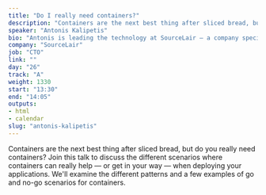 ```yaml
---
title: "Do I really need containers?"
description: "Containers are the next best thing after sliced bread, but do you really need containers?"
speaker: "Antonis Kalipetis"
bio: "Antonis is leading the technology at SourceLair – a company specialized in creating developer tools, while at the same time helps teams improve their development workflow. He's a Python lover and developer, and a Docker Captain. When not talking about himself in the third person, he loves automating stuff and sharing knowledge around all things containers, DevOps and developer workflows."
company: "SourceLair"
job: "CTO"
link: ""
day: "26"
track: "A"
weight: 1330
start: "13:30"
end: "14:05"
outputs:
- html
- calendar
slug: "antonis-kalipetis"
---
```


Containers are the next best thing after sliced bread, but do you really need containers? Join this talk to discuss the different scenarios where containers can really help — or get in your way — when deploying your applications. We'll examine the different patterns and a few examples of go and no-go scenarios for containers.

<!--
There's a great movement towards containerizing a company's infrastructure. While in many cases this includes many benefits in terms of resilience and agility, there are times where going to containers is not a good option. During the talk, we'll discuss some anti-patterns of moving to containers and we'll try to examine the different cases, where moving to containers presents real benefits for the business.
-->